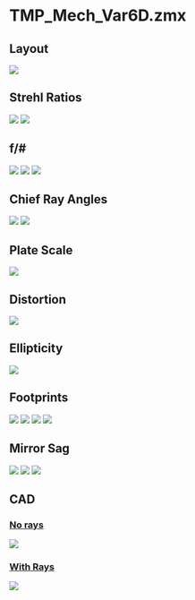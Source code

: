 # TMP_Mech_Var6D.zmx
## Layout
![](layout/3DLayout.png)
## Strehl Ratios
![](strehls/focal_plane_strehls.png)
![](strehls/sky_strehls.png)
## f/\#
![](fNumbers/fnumber_av.png)
![](fNumbers/fnumber_hists.png)
![](fNumbers/fnumber_xy_direction_maps.png)
## Chief Ray Angles
![](chief_ray/chief_ray_angles_hist.png)
![](chief_ray/chief_ray_angles_map.png)
## Plate Scale
![](plate_scale/plate_scale.png)
## Distortion
![](distortion/distortion.png)
## Ellipticity
![](ellipticity/ellipticity.png)
## Footprints
![](footprints/footprints_Image.JPG)
![](footprints/footprints_prime.JPG)
![](footprints/footprints_second.JPG)
![](footprints/footprints_tert.JPG)
## Mirror Sag
![](sag/surface_sag_surf_prime.JPG)
![](sag/surface_sag_surf_second.JPG)
![](sag/surface_sag_surf_tert.JPG)
## CAD
### [No rays](CAD)
![](CAD/TMP_Mech_Var7A_norays.png)
### [With Rays](CAD)
![](CAD/TMP_Mech_Var7A_rays.png)
